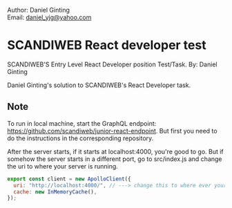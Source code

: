 Author: Daniel Ginting  
Email: daniel_yjg@yahoo.com



# SCANDIWEB React developer test
SCANDIWEB'S Entry Level React Developer position Test/Task.
By: Daniel Ginting

Daniel Ginting's solution to SCANDIWEB's React Developer task.

## Note
To run in local machine, start the GraphQL endpoint: https://github.com/scandiweb/junior-react-endpoint. But first you need to do the instructions in the corresponding repository.

After the server starts, if it starts at localhost:4000, you're good to go. But if somehow the server starts in a different port, go to src/index.js and change the uri to where your server is running.

```javascript
export const client = new ApolloClient({
  uri: "http://localhost:4000/", // ---> change this to where ever your GraphQL endpoint is running
  cache: new InMemoryCache(),
});
```

